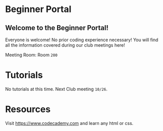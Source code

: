 # Beginner Portal
## __Welcome to the Beginner Portal!__
Everyone is welcome! No prior coding experience necessary! You will find all the information covered during our club meetings here! 

Meeting Room: Room `200`


# Tutorials
No tutorials at this time. Next Club meeting `10/26`.

# Resources
Visit https://www.codecademy.com and learn any html or css.

